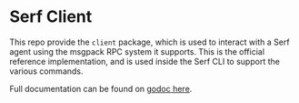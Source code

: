 # Serf Client

This repo provide the `client` package, which is used to interact with
a Serf agent using the msgpack RPC system it supports. This is the official
reference implementation, and is used inside the Serf CLI to support the various
commands.

Full documentation can be found on [godoc here](https://godoc.org/github.com/hashicorp/serf/client).
